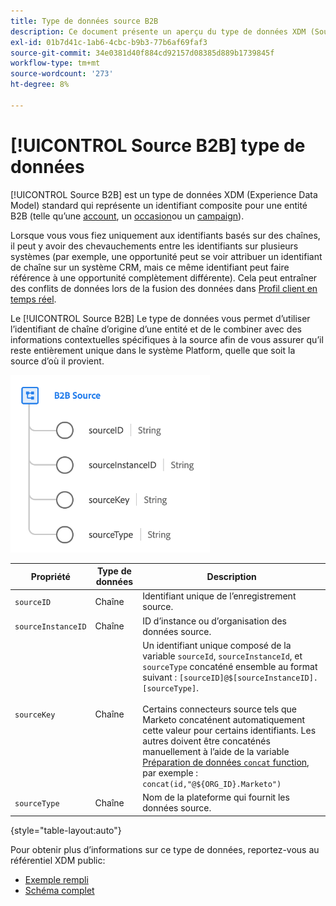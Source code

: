 ```yaml
---
title: Type de données source B2B
description: Ce document présente un aperçu du type de données XDM (Source Experience Data Model) B2B.
exl-id: 01b7d41c-1ab6-4cbc-b9b3-77b6af69faf3
source-git-commit: 34e0381d40f884cd92157d08385d889b1739845f
workflow-type: tm+mt
source-wordcount: '273'
ht-degree: 8%

---
```


# [!UICONTROL Source B2B] type de données

[!UICONTROL Source B2B] est un type de données XDM (Experience Data Model) standard qui représente un identifiant composite pour une entité B2B (telle qu’une [account](../classes/b2b/business-account.md), un [occasion](../classes/b2b/business-opportunity.md)ou un [campaign](../classes/b2b/business-campaign.md)).

Lorsque vous vous fiez uniquement aux identifiants basés sur des chaînes, il peut y avoir des chevauchements entre les identifiants sur plusieurs systèmes (par exemple, une opportunité peut se voir attribuer un identifiant de chaîne sur un système CRM, mais ce même identifiant peut faire référence à une opportunité complètement différente). Cela peut entraîner des conflits de données lors de la fusion des données dans [Profil client en temps réel](../../profile/home.md).

Le [!UICONTROL Source B2B] Le type de données vous permet d’utiliser l’identifiant de chaîne d’origine d’une entité et de le combiner avec des informations contextuelles spécifiques à la source afin de vous assurer qu’il reste entièrement unique dans le système Platform, quelle que soit la source d’où il provient.

![Structure de la source B2B](../images/data-types/b2b-source.png)

| Propriété | Type de données | Description |
| --- | --- | --- |
| `sourceID` | Chaîne | Identifiant unique de l’enregistrement source. |
| `sourceInstanceID` | Chaîne | ID d’instance ou d’organisation des données source. |
| `sourceKey` | Chaîne | Un identifiant unique composé de la variable `sourceId`, `sourceInstanceId`, et `sourceType` concaténé ensemble au format suivant : `[sourceID]@$[sourceInstanceID].[sourceType]`.<br><br>Certains connecteurs source tels que Marketo concaténent automatiquement cette valeur pour certains identifiants. Les autres doivent être concaténés manuellement à l’aide de la variable [Préparation de données `concat` function](../../data-prep/functions.md#string), par exemple : `concat(id,"@${ORG_ID}.Marketo")` |
| `sourceType` | Chaîne | Nom de la plateforme qui fournit les données source. |

{style=&quot;table-layout:auto&quot;}

Pour obtenir plus d’informations sur ce type de données, reportez-vous au référentiel XDM public:

* [Exemple rempli](https://github.com/adobe/xdm/blob/master/components/datatypes/b2b/b2b-source.example.1.json)
* [Schéma complet](https://github.com/adobe/xdm/blob/master/components/datatypes/b2b/b2b-source.schema.json)
